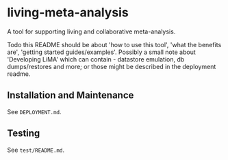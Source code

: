 # living-meta-analysis
A tool for supporting living and collaborative meta-analysis.

Todo this README should be about 'how to use this tool', 'what the benefits are', 'getting started guides/examples'. Possibly a small note about 'Developing LiMA' which can contain - datastore emulation, db dumps/restores and more; or those might be described in the deployment readme.

## Installation and Maintenance

See `DEPLOYMENT.md`.

## Testing

See `test/README.md`.
